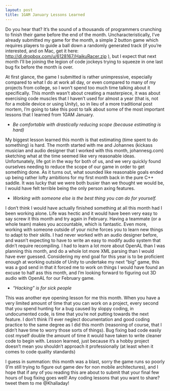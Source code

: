 ```yaml
---
layout: post
title: 1GAM January Lessons Learned
---
```


Do you hear that? It’s the sound of a thousands of programmers crunching to finish their game before the end of the month. Uncharacteristically, I’ve already submitted my game for the month, a simple 2 button game which requires players to guide a ball down a randomly generated track (if you’re interested, and on Mac, get it here: http://dl.dropbox.com/u/6128167/HaikuRacer.zip ), but I expect that next month I’ll be joining the legion of code jockeys trying to squeeze in one last bug fix before the month is over.

At first glance, the game I submitted is rather unimpressive, especially compared to what I do at work all day, or even compared to many of my projects from college, so I won’t spend too much time talking about it specifically. This month wasn’t about creating a masterpiece, it was about exercising code muscles that I haven’t used for almost a year (that is, not for a mobile device or using Unity), so in lieu of a more traditional post mortem, I’m going to take this post to talk about some of the most important lessons that I learned from 1GAM January.

 

* *Be comfortable with drastically reducing scope (because estimating is hard)*

My biggest lesson learned this month is that estimating (time spent to do something) is hard. The month started with me and Johannes (kickass musician and audio designer that I worked with this month, johannesg.com) sketching what at the time seemed like very reasonable ideas. Unfortunately, life got in the way for both of us, and we very quickly found ourselves needing to reduce the scope of our game in order to get something done. As it turns out, what sounded like reasonable goals ended up being rather lofty ambitions for my first month back in the pure C++ saddle. It was lucky that we were both busier than we thought we would be, I would have felt terrible being the only person axing features.

* *Working with someone else is the best thing you can do for yourself.*

I don’t think I would have actually finished something at all this month had I been working alone. Life was hectic and it would have been very easy to say screw it this month and try again in February. Having a teammate (or a whole team) makes you accountable, which is fantastic. Even more, working with someone outside of your niche forces you to learn new things to adapt to their skills. I had never worked with an audio designer before, and wasn’t expecting to have to write an easy to modify audio system that didn’t require recompiling. I had to learn a lot more about OpenAL than I was planning this month, and do a whole lot more XML parsing than I would have ever guessed. Considering my end goal for this year is to be proficient enough at working outside of Unity to undertake my next “big” game, this was a god send in that it forced me to work on things I would have found an excuse to half ass this month, and I’m  looking forward to figuring out 3D audio with OpenAL for our February game.

* *“Hacking” is for sick people*

This was another eye opening lesson for me this month. When you have a very limited amount of time that you can work on a project, every second that you spend hunting for a bug caused by sloppy coding, in undocumented code, is time that you’re not putting towards the next feature. I don’t think I’ll ever neglect documentation and good coding practice to the same degree as I did this month (reasoning of course, that I didn’t have time to worry those sorts of things). Bug fixing bad code easily cost myself double the amount of time it would have taken to write cleaner code to begin with. Lesson learned, just because it’s a hobby project doesn’t mean you shouldn’t approach it professionally (at least when it comes to code quality standards)

 

I guess in summation: this month was a blast, sorry the game runs so poorly (I’m still trying to figure out game dev for non mobile architectures), and I hope that if any of you reading this are about to submit that your final few hours of bug fixing goes well! Any coding lessons that you want to share? tweet them to me @Khalladay!